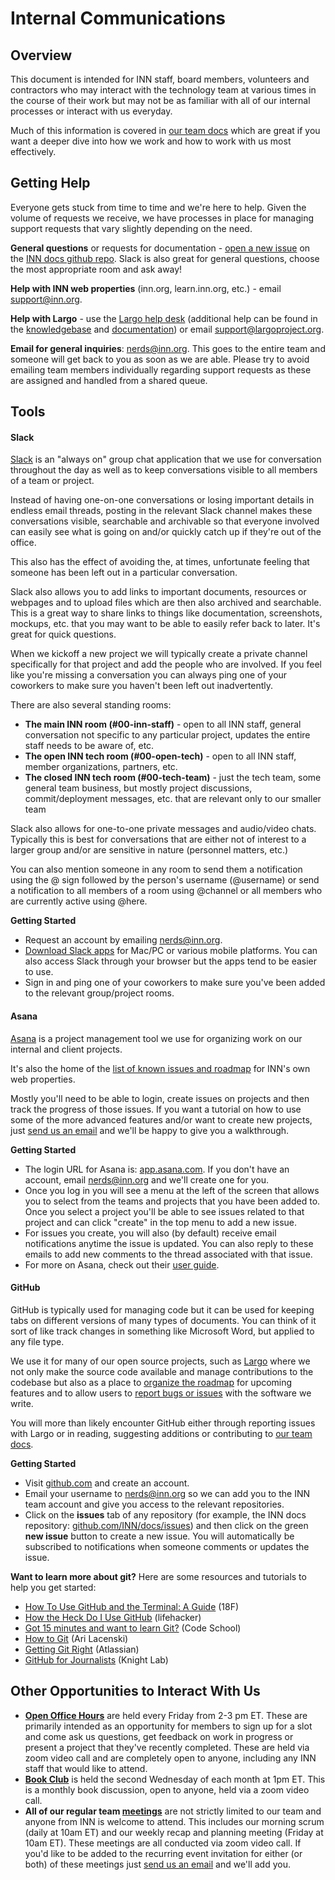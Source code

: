 # Internal Communications

## Overview

This document is intended for INN staff, board members, volunteers and contractors who may interact with the technology team at various times in the course of their work but may not be as familiar with all of our internal processes or interact with us everyday.

Much of this information is covered in [our team docs](http://github.com/inn/docs) which are great if you want a deeper dive into how we work and how to work with us most effectively.

## Getting Help

Everyone gets stuck from time to time and we're here to help. Given the volume of requests we receive, we have processes in place for managing support requests that vary slightly depending on the need.

**General questions** or requests for documentation - [open a new issue](https://github.com/INN/docs/issues) on the [INN docs github repo](https://github.com/INN/docs). Slack is also great for general questions, choose the most appropriate room and ask away!

**Help with INN web properties** (inn.org, learn.inn.org, etc.) - email [support@inn.org](mailto:support@inn.org).

**Help with Largo** - use the [Largo help desk](http://support.largoproject.org/) (additional help can be found in the [knowledgebase](http://support.largoproject.org/support/solutions) and [documentation](http://largo.readthedocs.io/)) or email [support@largoproject.org](mailto:support@largoproject.org).

**Email for general inquiries**: [nerds@inn.org](mailto:nerds@inn.org). This goes to the entire team and someone will get back to you as soon as we are able. Please try to avoid emailing team members individually regarding support requests as these are assigned and handled from a shared queue.

## Tools

#### Slack

[Slack](https://slack.com/) is an "always on" group chat application that we use for conversation throughout the day as well as to keep conversations visible to all members of a team or project. 

Instead of having one-on-one conversations or losing important details in endless email threads, posting in the relevant Slack channel makes these conversations visible, searchable and archivable so that everyone involved can easily see what is going on and/or quickly catch up if they're out of the office.

This also has the effect of avoiding the, at times, unfortunate feeling that someone has been left out in a particular conversation.

Slack also allows you to add links to important documents, resources or webpages and to upload files which are then also archived and searchable. This is a great way to share links to things like documentation, screenshots, mockups, etc. that you may want to be able to easily refer back to later. It's great for quick questions.

When we kickoff a new project we will typically create a private channel specifically for that project and add the people who are involved. If you feel like you're missing a conversation you can always ping one of your coworkers to make sure you haven't been left out inadvertently.

There are also several standing rooms:

- **The main INN room (#00-inn-staff)** - open to all INN staff, general conversation not specific to any particular project, updates the entire staff needs to be aware of, etc.
- **The open INN tech room (#00-open-tech)** - open to all INN staff, member organizations, partners, etc.
- **The closed INN tech room (#00-tech-team)** - just the tech team, some general team business, but mostly project discussions, commit/deployment messages, etc. that are relevant only to our smaller team

Slack also allows for one-to-one private messages and audio/video chats. Typically this is best for conversations that are either not of interest to a larger group and/or are sensitive in nature (personnel matters, etc.)

You can also mention someone in any room to send them a notification using the @ sign followed by the person's username (@username) or send a notification to all members of a room using @channel or all members who are currently active using @here.

**Getting Started**

- Request an account by emailing [nerds@inn.org](mailto:nerds@inn.org).
- [Download Slack apps](https://slack.com/downloads) for Mac/PC or various mobile platforms. You can also access Slack through your browser but the apps tend to be easier to use.
- Sign in and ping one of your coworkers to make sure you've been added to the relevant group/project rooms.

#### Asana

[Asana](http://jira.inn.org) is a project management tool we use for organizing work on our internal and client projects.

It's also the home of the [list of known issues and roadmap](https://app.asana.com/0/109153924668695/list) for INN's own web properties.

Mostly you'll need to be able to login, create issues on projects and then track the progress of those issues. If you want a tutorial on how to use some of the more advanced features and/or want to create new projects, just [send us an email](mailto:nerds@inn.org) and we'll be happy to give you a walkthrough.

**Getting Started**

- The login URL for Asana is: [app.asana.com](https://app.asana.com). If you don't have an account, email [nerds@inn.org](nerds@inn.org) and we'll create one for you.
- Once you log in you will see a menu at the left of the screen that allows you to select from the teams and projects that you have been added to. Once you select a project you'll be able to see issues related to that project and can click "create" in the top menu to add a new issue.
- For issues you create, you will also (by default) receive email notifications anytime the issue is updated. You can also reply to these emails to add new comments to the thread associated with that issue.
- For more on Asana, check out their [user guide](https://asana.com/guide/help/fundamentals/welcome).

#### GitHub

GitHub is typically used for managing code but it can be used for keeping tabs on different versions of many types of documents. You can think of it sort of like track changes in something like Microsoft Word, but applied to any file type.

We use it for many of our open source projects, such as [Largo](http://github.com/inn/largo) where we not only make the source code available and manage contributions to the codebase but also as a place to [organize the roadmap](https://github.com/INN/largo/issues) for upcoming features and to allow users to [report bugs or issues](https://github.com/INN/Largo/issues/new) with the software we write.

You will more than likely encounter GitHub either through reporting issues with Largo or in reading, suggesting additions or contributing to [our team docs](http://github.com/inn/docs).

**Getting Started**

- Visit [github.com](http://github.com) and create an account.
- Email your username to [nerds@inn.org](mailto:nerds@inn.org) so we can add you to the INN team account and give you access to the relevant repositories.
- Click on the **issues** tab of any repository (for example, the INN docs repository: [github.com/INN/docs/issues](https://github.com/INN/docs/issues)) and then click on the green **new issue** button to create a new issue. You will automatically be subscribed to notifications when someone comments or updates the issue.

**Want to learn more about git?** Here are some resources and tutorials to help you get started:
	
- [How To Use GitHub and the Terminal: A Guide](https://18f.gsa.gov/2015/03/03/how-to-use-github-and-the-terminal-a-guide/) (18F)
- [How the Heck Do I Use GitHub](http://lifehacker.com/5983680/how-the-heck-do-i-use-github) (lifehacker)
- [Got 15 minutes and want to learn Git?](https://try.github.io) (Code School)
- [How to Git](https://github.com/tensory/HowToGit) (Ari Lacenski)
- [Getting Git Right](https://www.atlassian.com/git/) (Atlassian)
- [GitHub for Journalists](http://knightlab.northwestern.edu/2013/06/13/getting-github-why-journalists-should-know-and-use-the-social-coding-site/) (Knight Lab)

## Other Opportunities to Interact With Us

- **[Open Office Hours](/projects/office-hours/)** are held every Friday from 2-3 pm ET. These are primarily intended as an opportunity for members to sign up for a slot and come ask us questions, get feedback on work in progress or present a project that they've recently completed. These are held via zoom video call and are completely open to anyone, including any INN staff that would like to attend.
- **[Book Club](/projects/book-club/)** is held the second Wednesday of each month at 1pm ET. This is a monthly book discussion, open to anyone, held via a zoom video call.
- **All of our regular team [meetings](/how-we-work/meetings.md)** are not strictly limited to our team and anyone from INN is welcome to attend. This includes our morning scrum (daily at 10am ET) and our weekly recap and planning meeting (Friday at 10am ET). These meetings are all conducted via zoom video call. If you'd like to be added to the recurring event invitation for either (or both) of these meetings just [send us an email](mailto:nerds@inn.org) and we'll add you.
